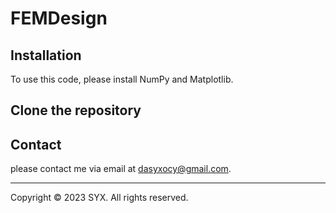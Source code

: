 # FEMDesign

## Installation
To use this code, please install NumPy and Matplotlib.

## Clone the repository

## Contact
please contact me via email at dasyxocy@gmail.com.

---
Copyright © 2023 SYX. All rights reserved.

